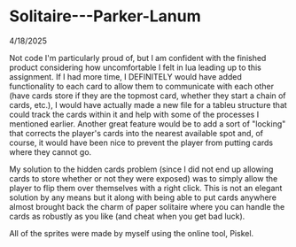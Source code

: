 # Solitaire---Parker-Lanum
4/18/2025

Not code I'm particularly proud of, but I am confident with the finished product considering how uncomfortable I felt in lua leading up to this assignment. If I had more time, I DEFINITELY would have added functionality to each card to allow them to communicate with each other (have cards store if they are the topmost card, whether they start a chain of cards, etc.), I would have actually made a new file for a tableu structure that could track the cards within it and help with some of the processes I mentioned earlier. Another great feature would be to add a sort of "locking" that corrects the player's cards into the nearest available spot and, of course, it would have been nice to prevent the player from putting cards where they cannot go.

 My solution to the hidden cards problem (since I did not end up allowing cards to store whether or not they were exposed) was to simply allow the player to flip them over themselves with a right click. This is not an elegant solution by any means but it along with being able to put cards anywhere almost brought back the charm of paper solitaire where you can handle the cards as robustly as you like (and cheat when you get bad luck).

All of the sprites were made by myself using the online tool, Piskel.